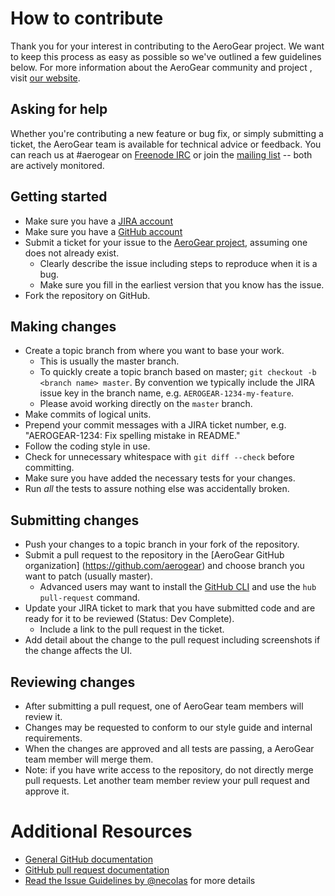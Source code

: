 # How to contribute

Thank you for your interest in contributing to the AeroGear project. We want to
keep this process as easy as possible so we've outlined a few guidelines below. 
For more information about the AeroGear community and project , visit 
[our website](https://aerogear.org/community/).

## Asking for help

Whether you're contributing a new feature or bug fix, or simply submitting a ticket, the AeroGear team is available for technical advice or feedback. 
You can reach us at #aerogear on [Freenode IRC](https://freenode.net/) or join the  [mailing list](https://groups.google.com/forum/#!forum/aerogear)
-- both are actively monitored.

## Getting started

* Make sure you have a [JIRA account](https://issues.jboss.org)
* Make sure you have a [GitHub account](https://github.com/signup/free)
* Submit a ticket for your issue to the 
[AeroGear project]("https://issues.jboss.org/projects/AEROGEAR), assuming one does 
not already exist.
  * Clearly describe the issue including steps to reproduce when it is a bug.
  * Make sure you fill in the earliest version that you know has the issue.
* Fork the repository on GitHub.

## Making changes

* Create a topic branch from where you want to base your work.
  * This is usually the master branch.
  * To quickly create a topic branch based on master; `git checkout -b
    <branch name> master`. By convention we typically include the JIRA issue 
    key in the branch name, e.g. `AEROGEAR-1234-my-feature`.
  * Please avoid working directly on the `master` branch.
* Make commits of logical units.
* Prepend your commit messages with a JIRA ticket number, e.g. "AEROGEAR-1234: Fix
  spelling mistake in README."
* Follow the coding style in use.
* Check for unnecessary whitespace with `git diff --check` before committing.
* Make sure you have added the necessary tests for your changes.
* Run _all_ the tests to assure nothing else was accidentally broken.

## Submitting changes

* Push your changes to a topic branch in your fork of the repository.
* Submit a pull request to the repository in the [AeroGear GitHub organization]
  (https://github.com/aerogear) and choose branch you want to patch 
  (usually master). 
  * Advanced users may want to install the [GitHub CLI](https://hub.github.com/) 
    and use the `hub pull-request` command.
* Update your JIRA ticket to mark that you have submitted code and are ready 
for it to be reviewed (Status: Dev Complete).
  * Include a link to the pull request in the ticket.
* Add detail about the change to the pull request including screenshots 
  if the change affects the UI.

## Reviewing changes

* After submitting a pull request, one of AeroGear team members will review it.
* Changes may be requested to conform to our style guide and internal 
  requirements.
* When the changes are approved and all tests are passing, a AeroGear team
  member will merge them.
* Note: if you have write access to the repository, do not directly merge pull 
  requests. Let another team member review your pull request and approve it.

# Additional Resources

* [General GitHub documentation](http://help.github.com/)
* [GitHub pull request documentation](https://help.github.com/articles/about-pull-requests/)
* [Read the Issue Guidelines by @necolas](https://github.com/necolas/issue-guidelines/blob/master/CONTRIBUTING.md) for more details